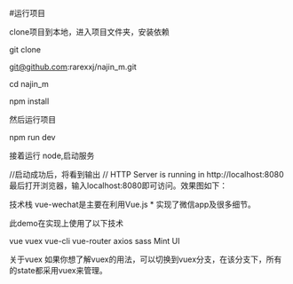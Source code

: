 #运行项目
<p>clone项目到本地，进入项目文件夹，安装依赖</p>

git clone

git@github.com:rarexxj/najin_m.git

cd najin_m

npm install

然后运行项目

npm run dev

接着运行 node,启动服务

//启动成功后，将看到输出
// HTTP Server is running in http://localhost:8080
最后打开浏览器，输入localhost:8080即可访问。效果图如下：

技术栈
vue-wechat是主要在利用Vue.js * 实现了微信app及很多细节。

此demo在实现上使用了以下技术

vue
vuex
vue-cli
vue-router
axios
sass
Mint UI

关于vuex
如果你想了解vuex的用法，可以切换到vuex分支，在该分支下，所有的state都采用vuex来管理。